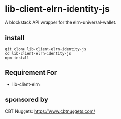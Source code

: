# lib-client-elrn-identity-js

A blockstack API wrapper for the elrn-universal-wallet.

## install
```
git clone lib-client-elrn-identity-js
cd lib-client-elrn-identity-js
npm install
```
## Requirement For
- lib-client-elrn

## sponsored by
CBT Nuggets: https://www.cbtnuggets.com/  

